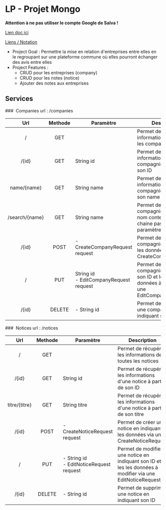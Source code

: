 # LP - Projet Mongo

**Attention à ne pas utiliser le compte Google de Salva !**

[Lien doc ici](https://docs.google.com/document/d/1QGLIGBMOHpZHjhA14QnDS9C6bH6C9EwkgIuBTSKxG8E/edit?usp=sharing)

[Liens / Notation](http://clientserveur.milka.ovh/)

-   Project Goal : Permettre la mise en relation d'entreprises entre elles en le regroupant sur une plateforme commune où elles
    pourront échanger des avis entre elles
-   Project Features :
    -   CRUD pour les entreprises (company)
    -   CRUD pour les notes (notice)
    -   Ajouter des notes aux entreprises

## Services

###  Companies
url : /companies

<table>
    <thead>
        <tr>
            <th width="25%">Url</th>
            <th width="5%">Methode</th>
            <th width="20%">Paramètre</th>
            <th width="50%">Description</th>
        </tr>
    </thead>
    <tbody>
        <tr>
            <td style="text-align:center;">/</td>
            <td style="text-align:center;">GET</td>
            <td></td>
            <td>Permet de récupérer les informations de toutes les compagnies</td>
        </tr>
        <tr>
            <td style="text-align:center;">/{id}</td>
            <td style="text-align:center;">GET</td>
            <td>String id </td>
            <td>Permet de récupérer les informations d'une compagnie à partir de son ID</td>
        </tr>
        <tr>
            <td style="text-align:center;">name/{name}</td>
            <td style="text-align:center;">GET</td>
            <td>String name </td>
            <td>Permet de récupérer les informations d'une compagnie à partir de son name</td>
        </tr>
        <tr>
            <td style="text-align:center;">/search/{name}</td>
            <td style="text-align:center;">GET</td>
            <td>String name </td>
            <td>Permet de lister les compagnies ayant un nom contenant la chaine passée en paramètre</td>
        </tr>
        <tr>
            <td style="text-align:center;">/{id}</td>
            <td style="text-align:center;">POST</td>
            <td>
                - CreateCompanyRequest request
            <td>Permet de créer une compagnie en indiquant les données via une CreateCompanyRequest</td>
        </tr>
        <tr>
            <td style="text-align:center;">/</td>
            <td style="text-align:center;">PUT</td>
            <td>String id<br>
                - EditCompanyRequest request</td>
            <td>Permet de modifier une compagnie en indiquant son ID et les les données à modifier via une EditCompanyRequest</td>
        </tr>
        <tr>
            <td style="text-align:center;">/{id}</td>
            <td style="text-align:center;">DELETE</td>
            <td>
                - String id
            </td>
            <td>Permet de supprimer une compagnie en indiquant son ID</td>
        </tr>
    </tbody>
</table>

###  Notices
url : /notices

<table>
    <thead>
        <tr>
            <th width="25%">Url</th>
            <th width="5%">Methode</th>
            <th width="20%">Paramètre</th>
            <th width="50%">Description</th>
        </tr>
    </thead>
    <tbody>
        <tr>
            <td style="text-align:center;">/</td>
            <td style="text-align:center;">GET</td>
            <td></td>
            <td>Permet de récupérer les informations de toutes les notices</td>
        </tr>
        <tr>
            <td style="text-align:center;">/{id}</td>
            <td style="text-align:center;">GET</td>
            <td>String id </td>
            <td>Permet de récupérer les informations d'une notice à partir de son ID</td>
        </tr>
        <tr>
            <td style="text-align:center;">titre/{titre}</td>
            <td style="text-align:center;">GET</td>
            <td>String titre </td>
            <td>Permet de récupérer les informations d'une notice à partir de son titre</td>
        </tr>
        <tr>
            <td style="text-align:center;">/{id}</td>
            <td style="text-align:center;">POST</td>
            <td>
                - CreateNoticeRequest request
            <td>Permet de créer une notice en indiquant les données via une CreateNoticeRequest</td>
        </tr>
        <tr>
            <td style="text-align:center;">/</td>
            <td style="text-align:center;">PUT</td>
            <td>
                - String id<br>
                - EditNoticeRequest request
            </td>
            <td>Permet de modifier une notice en indiquant son ID et les les données à modifier via une EditNoticeRequest</td>
        </tr>
        <tr>
            <td style="text-align:center;">/{id}</td>
            <td style="text-align:center;">DELETE</td>
            <td>
                - String id
            <td>Permet de supprimer une notice en indiquant son ID</td>
        </tr>
    </tbody>
</table>

